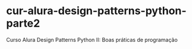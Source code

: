 # cur-alura-design-patterns-python-parte2
Curso Alura Design Patterns Python II: Boas práticas de programação
